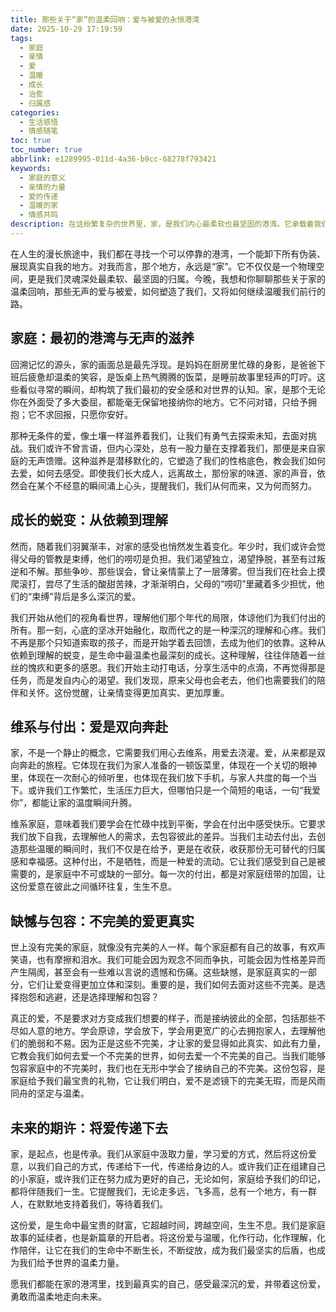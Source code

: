 ```yaml
---
title: 那些关于“家”的温柔回响：爱与被爱的永恒港湾
date: 2025-10-29 17:19:59
tags:
  - 家庭
  - 亲情
  - 爱
  - 温暖
  - 成长
  - 治愈
  - 归属感
categories:
  - 生活感悟
  - 情感随笔
toc: true
toc_number: true
abbrlink: e1289995-011d-4a36-b9cc-68278f793421
keywords:
  - 家庭的意义
  - 亲情的力量
  - 爱的传递
  - 温暖的家
  - 情感共鸣
description: 在这纷繁复杂的世界里，家，是我们内心最柔软也最坚固的港湾。它承载着我们最初的记忆，滋养着我们的灵魂，教会我们爱与被爱。本文将带你一同感受家庭的温暖、成长的蜕变，以及如何将这份爱意温柔地传递下去。
---
```


在人生的漫长旅途中，我们都在寻找一个可以停靠的港湾，一个能卸下所有伪装、展现真实自我的地方。对我而言，那个地方，永远是“家”。它不仅仅是一个物理空间，更是我们灵魂深处最柔软、最坚固的归属。今晚，我想和你聊聊那些关于家的温柔回响，那些无声的爱与被爱，如何塑造了我们，又将如何继续温暖我们前行的路。

## 家庭：最初的港湾与无声的滋养

回溯记忆的源头，家的画面总是最先浮现。是妈妈在厨房里忙碌的身影，是爸爸下班后疲惫却温柔的笑容，是饭桌上热气腾腾的饭菜，是睡前故事里轻声的叮咛。这些看似寻常的瞬间，却构筑了我们最初的安全感和对世界的认知。家，是那个无论你在外面受了多大委屈，都能毫无保留地接纳你的地方。它不问对错，只给予拥抱；它不求回报，只愿你安好。

那种无条件的爱，像土壤一样滋养着我们，让我们有勇气去探索未知，去面对挑战。我们或许不曾言语，但内心深处，总有一股力量在支撑着我们，那便是来自家庭的无声馈赠。这种滋养是潜移默化的，它塑造了我们的性格底色，教会我们如何去爱，如何去感受。即使我们长大成人，远离故土，那份家的味道、家的声音，依然会在某个不经意的瞬间涌上心头，提醒我们，我们从何而来，又为何而努力。

## 成长的蜕变：从依赖到理解

然而，随着我们羽翼渐丰，对家的感受也悄然发生着变化。年少时，我们或许会觉得父母的管教是束缚，他们的唠叨是负担。我们渴望独立，渴望挣脱，甚至有过叛逆和不解。那些争吵、那些误会，曾让亲情蒙上了一层薄雾。但当我们在社会上摸爬滚打，尝尽了生活的酸甜苦辣，才渐渐明白，父母的“唠叨”里藏着多少担忧，他们的“束缚”背后是多么深沉的爱。

我们开始从他们的视角看世界，理解他们那个年代的局限，体谅他们为我们付出的所有。那一刻，心底的坚冰开始融化，取而代之的是一种深沉的理解和心疼。我们不再是那个只知道索取的孩子，而是开始学着去回馈，去成为他们的依靠。这种从依赖到理解的蜕变，是生命中最温柔也最深刻的成长。这种理解，往往伴随着一丝丝的愧疚和更多的感恩。我们开始主动打电话，分享生活中的点滴，不再觉得那是任务，而是发自内心的渴望。我们发现，原来父母也会老去，他们也需要我们的陪伴和关怀。这份觉醒，让亲情变得更加真实、更加厚重。

## 维系与付出：爱是双向奔赴

家，不是一个静止的概念，它需要我们用心去维系，用爱去浇灌。爱，从来都是双向奔赴的旅程。它体现在我们为家人准备的一顿饭菜里，体现在一个关切的眼神里，体现在一次耐心的倾听里，也体现在我们放下手机，与家人共度的每一个当下。或许我们工作繁忙，生活压力巨大，但哪怕只是一个简短的电话，一句“我爱你”，都能让家的温度瞬间升腾。

维系家庭，意味着我们要学会在忙碌中找到平衡，学会在付出中感受快乐。它要求我们放下自我，去理解他人的需求，去包容彼此的差异。当我们主动去付出，去创造那些温暖的瞬间时，我们不仅是在给予，更是在收获，收获那份无可替代的归属感和幸福感。这种付出，不是牺牲，而是一种爱的流动。它让我们感受到自己是被需要的，是家庭中不可或缺的一部分。每一次的付出，都是对家庭纽带的加固，让这份爱意在彼此之间循环往复，生生不息。

## 缺憾与包容：不完美的爱更真实

世上没有完美的家庭，就像没有完美的人一样。每个家庭都有自己的故事，有欢声笑语，也有摩擦和泪水。我们可能会因为观念不同而争执，可能会因为性格差异而产生隔阂，甚至会有一些难以言说的遗憾和伤痛。这些缺憾，是家庭真实的一部分，它们让爱变得更加立体和深刻。重要的是，我们如何去面对这些不完美。是选择抱怨和逃避，还是选择理解和包容？

真正的爱，不是要求对方变成我们想要的样子，而是接纳彼此的全部，包括那些不尽如人意的地方。学会原谅，学会放下，学会用更宽广的心去拥抱家人，去理解他们的脆弱和不易。因为正是这些不完美，才让家的爱显得如此真实、如此有力量，它教会我们如何去爱一个不完美的世界，如何去爱一个不完美的自己。当我们能够包容家庭中的不完美时，我们也在无形中学会了接纳自己的不完美。这份包容，是家庭给予我们最宝贵的礼物，它让我们明白，爱不是滤镜下的完美无瑕，而是风雨同舟的坚定与温柔。

## 未来的期许：将爱传递下去

家，是起点，也是传承。我们从家庭中汲取力量，学习爱的方式，然后将这份爱意，以我们自己的方式，传递给下一代，传递给身边的人。或许我们正在组建自己的小家庭，或许我们正在努力成为更好的自己，无论如何，家庭给予我们的印记，都将伴随我们一生。它提醒我们，无论走多远，飞多高，总有一个地方，有一群人，在默默地支持着我们，等待着我们。

这份爱，是生命中最宝贵的财富，它超越时间，跨越空间，生生不息。我们是家庭故事的延续者，也是新篇章的开启者。将这份爱与温暖，化作行动，化作理解，化作陪伴，让它在我们的生命中不断生长，不断绽放，成为我们最坚实的后盾，也成为我们给予世界的温柔力量。

愿我们都能在家的港湾里，找到最真实的自己，感受最深沉的爱，并带着这份爱，勇敢而温柔地走向未来。